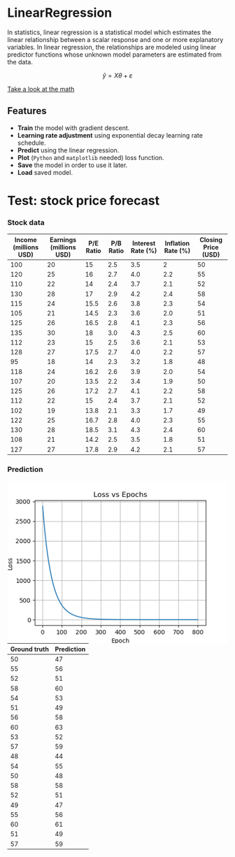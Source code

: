# LinearRegression
In statistics, linear regression is a statistical model which estimates the linear
relationship between a scalar response and one or more explanatory variables. In
linear regression, the relationships are modeled using linear predictor functions
whose unknown model parameters are estimated from the data.

$$\hat{y} = X\theta + \varepsilon$$

[Take a look at the math](Linear_regression.pdf)

## Features
* **Train** the model with gradient descent.
* **Learning rate adjustment** using exponential decay learning rate schedule.
* **Predict** using the linear regression.
* **Plot** (`Python` and `matplotlib` needed) loss function.
* **Save** the model in order to use it later.
* **Load** saved model.

# Test: stock price forecast

### Stock data
| Income (millions USD) | Earnings (millions USD) | P/E Ratio | P/B Ratio | Interest Rate (%)  | Inflation Rate (%) | Closing Price (USD) |
|-----------------------|-------------------------|-----------|-----------|--------------------|--------------------|---------------------|
| 100                   | 20                      | 15        | 2.5       | 3.5                | 2                  | 50                  |
| 120                   | 25                      | 16        | 2.7       | 4.0                | 2.2                | 55                  |
| 110                   | 22                      | 14        | 2.4       | 3.7                | 2.1                | 52                  |
| 130                   | 28                      | 17        | 2.9       | 4.2                | 2.4                | 58                  |
| 115                   | 24                      | 15.5      | 2.6       | 3.8                | 2.3                | 54                  |
| 105                   | 21                      | 14.5      | 2.3       | 3.6                | 2.0                | 51                  |
| 125                   | 26                      | 16.5      | 2.8       | 4.1                | 2.3                | 56                  |
| 135                   | 30                      | 18        | 3.0       | 4.3                | 2.5                | 60                  |
| 112                   | 23                      | 15        | 2.5       | 3.6                | 2.1                | 53                  |
| 128                   | 27                      | 17.5      | 2.7       | 4.0                | 2.2                | 57                  |
| 95                    | 18                      | 14        | 2.3       | 3.2                | 1.8                | 48                  |
| 118                   | 24                      | 16.2      | 2.6       | 3.9                | 2.0                | 54                  |
| 107                   | 20                      | 13.5      | 2.2       | 3.4                | 1.9                | 50                  |
| 125                   | 26                      | 17.2      | 2.7       | 4.1                | 2.2                | 58                  |
| 112                   | 22                      | 15        | 2.4       | 3.7                | 2.1                | 52                  |
| 102                   | 19                      | 13.8      | 2.1       | 3.3                | 1.7                | 49                  |
| 122                   | 25                      | 16.7      | 2.8       | 4.0                | 2.3                | 55                  |
| 130                   | 28                      | 18.5      | 3.1       | 4.3                | 2.4                | 60                  |
| 108                   | 21                      | 14.2      | 2.5       | 3.5                | 1.8                | 51                  |
| 127                   | 27                      | 17.8      | 2.9       | 4.2                | 2.1                | 57                  |

### Prediction
<img align="right" src="img/loss.png"/>

|Ground truth  | Prediction   |
|------------- | -------------|
| 50           | 47           |  
| 55           | 56           |  
| 52           | 51           |  
| 58           | 60           |  
| 54           | 53           |  
| 51           | 49           |  
| 56           | 58           |  
| 60           | 63           |  
| 53           | 52           |  
| 57           | 59           |  
| 48           | 44           |  
| 54           | 55           |  
| 50           | 48           |  
| 58           | 58           |  
| 52           | 51           |  
| 49           | 47           |  
| 55           | 56           |  
| 60           | 61           |  
| 51           | 49           |  
| 57           | 59           |  